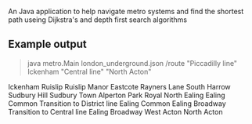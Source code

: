 An Java application to help navigate metro systems and find the shortest path useing Dijkstra's and depth first search algorithms

Example output
--------------------------------------------------------------------------------------------------------------------

> java metro.Main london_underground.json
> /route "Piccadilly line" Ickenham "Central line" "North Acton"

Ickenham
Ruislip
Ruislip Manor
Eastcote
Rayners Lane
South Harrow
Sudbury Hill
Sudbury Town
Alperton
Park Royal
North Ealing
Ealing Common
Transition to District line
Ealing Common
Ealing Broadway
Transition to Central line
Ealing Broadway
West Acton
North Acton
